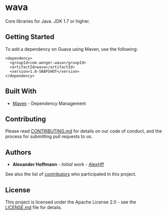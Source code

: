 # wava
Core libraries for Java. JDK 1.7 or higher.

## Getting Started

To add a dependency on Guava using Maven, use the following:

```
<dependency>
  <groupId>com.wenger.wava</groupId>
  <artifactId>wava</artifactId>
  <version>1.0-SNAPSHOT</version>
</dependency>
```

## Built With

* [Maven](https://maven.apache.org/) - Dependency Management

## Contributing

Please read [CONTRIBUTING.md]() for details on our code of conduct, and the process for submitting pull requests to us.

## Authors

* **Alexander Hoffmann** - *Initial work* - [AlexHff](https://github.com/AlexHff)

See also the list of [contributors](https://github.com/AlexHff/wava/graphs/contributors) who participated in this project.

## License

This project is licensed under the Apache License 2.0 - see the [LICENSE.md](LICENSE.md) file for details.

